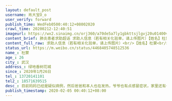 ```yaml
---
layout: default_post
username: 肖大宝O_o
user_verify: forward
publish_time: WedFeb0500:40:12+08002020
crawl_time: 20200212-12:40:51
imageurl: https://wx2.sinaimg.cn/orj360/a70de5a7ly1gbkttsjlgvj20u01400vs.jpg,https://wx3.sinaimg.cn/orj360/a70de5a7ly1gbktty69i9j20u0140q74.jpg
content_brief: 肺炎患者求助超话 求助人信息（若有相关化验单，请上传图片）【姓名】杜蒙【年龄】26【所在城市】武汉【所在小区、社区】绿地香树花城【患病时间】2020年1月26日【联系方式】137 2014 1101【其他紧急联系人】18571639515【病情描述】 目前妈妈已经是疑似病例，然后爸爸和本人也在发热，爷 ...全文
content_full_raw: 求助人信息（若有相关化验单，请上传图片）<br/>【姓名】杜蒙<br/>【年龄】26<br/>【所在城市】武汉<br/>【所在小区、社区】绿地香树花城<br/>【患病时间】2020年1月26日<br/>【联系方式】13720141101<br/>【其他紧急联系人】18571639515<br/>【病情描述】目前妈妈已经是疑似病例，然后爸爸和本人也在发热，爷爷也有点感冒症状，家里还有一个一岁的宝宝，口罩也买不到
status_url: https://m.weibo.cn/status/4468405748512536
name_: 杜蒙
age_: 26
city_: 武汉
address_: 绿地香树花城
since_: 2020年1月26日
tel_: 13720141101
tel2_: 18571639515
desc_: 目前妈妈已经是疑似病例，然后爸爸和本人也在发热，爷爷也有点感冒症状，家里还有一个一岁的宝宝，口罩也买不到
publish_timestamp: 2020-02-05 00:40:12+08:00
---
```


